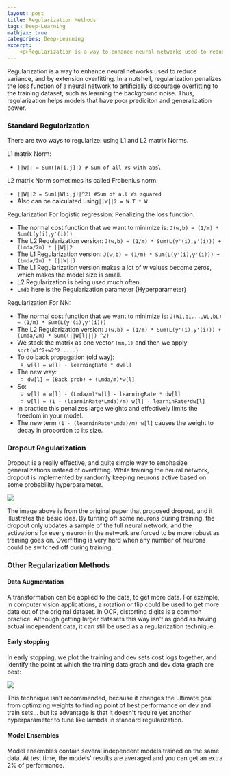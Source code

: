 ```yaml
---
layout: post
title: Regularization Methods
tags: Deep-Learning
mathjax: true
categories: Deep-Learning
excerpt:
    <p>Regularization is a way to enhance neural networks used to reduce variance, and by extension overfitting. In a nutshell, regularization penalizes the loss function of a neural network to artificially discourage overfitting to the training dataset, such as learning the background noise. Thus, regularization helps models that have poor prediciton and generalization power. </p>
---
```


Regularization is a way to enhance neural networks used to reduce variance, and by extension overfitting. In a nutshell, regularization penalizes the loss function of a neural network to artificially discourage overfitting to the training dataset, such as learning the background noise. Thus, regularization helps models that have poor prediciton and generalization power.

### Standard Regularization
There are two ways to regularize: using L1 and L2 matrix Norms.

L1 matrix Norm:
- `||W|| = Sum(|W[i,j]|) # Sum of all Ws with abs`\

L2 matrix Norm sometimes its called Frobenius norm:
- `||W||2 = Sum(|W[i,j]|^2) #Sum of all Ws squared`
- Also can be calculated using`||W||2 = W.T * W`

Regularization For logistic regression: Penalizing the loss function.
- The normal cost function that we want to minimize is: `J(w,b) = (1/m) * Sum(L(y(i),y'(i)))`
- The L2 Regularization version: `J(w,b) = (1/m) * Sum(L(y'(i),y'(i))) + (Lmda/2m) * ||W||2`
- The L1 Regularization version: `J(w,b) = (1/m) * Sum(L(y'(i),y'(i))) + (Lmda/2m) * (||W||)`
- The L1 Regularization version makes a lot of w values become zeros, which makes the model size is small.
- L2 Regularization is being used much often.
- `Lmda` here is the Regularization parameter (Hyperparameter)

Regularization For NN:

- The normal cost function that we want to minimize is: `J(W1,b1...,WL,bL) = (1/m) * Sum(L(y'(i),y'(i)))`
- The L2 Regularization version: `J(w,b) = (1/m) * Sum(L(y'(i),y'(i))) + (Lmda/2m) * Sum((||W[l]||) ^2)`
- We stack the matrix as one vector `(mn,1)` and then we apply `sqrt(w1^2+w2^2.....)`
- To do back propagation (old way):
    - `w[l] = w[l] - learningRate * dw[l]`
- The new way:
    - `dw[l] = (Back prob) + (Lmda/m)*w[l]`
- So:
    - `w[l] = w[l] - (Lmda/m)*w[l] - learningRate * dw[l]`
    - `w[l] = (1 - (learninRate*Lmda)/m) w[l] - learninRate*dw[l]`
- In practice this penalizes large weights and effectively limits the freedom in your model.
- The new term `(1 - (learninRate*Lmda)/m) w[l]` causes the weight to decay in proportion to its size.

### Dropout Regularization
Dropout is a really effective, and quite simple way to emphasize generalizations instead of overfitting. While training the neural network, dropout is implemented by randomly keeping neurons active based on some probability hyperparameter.

![](Images/dropout.jpeg)

The image above is from the original paper that proposed dropout, and it illustrates the basic idea. By turning off some neurons during training, the dropout only updates a sample of the full neural network, and the activations for every neuron in the network are forced to be more robust as training goes on. Overfitting is very hard when any number of neurons could be switched off during training.

### Other Regularization Methods
#### Data Augmentation
A transformation can be applied to the data, to get more data. For example, in computer vision applications, a rotation or flip could be used to get more data out of the original dataset. In OCR, distorting digits is a common practice.
Although getting larger datasets this way isn't as good as having actual independent data, it can still be used as a regularization technique.

#### Early stopping
In early stopping, we plot the training and dev sets cost logs together, and identify the point at which the training data graph and dev data graph are best:

![](Images/early_stopping.png)

This technique isn't recommended, because it changes the ultimate goal from optimzing weights to finding point of best performance on dev and train sets... but its advantage is that it doesn't require yet another hyperparameter to tune like lambda in standard regularization.

#### Model Ensembles
Model ensembles contain several independent models trained on the same data. At test time, the models' results are averaged and you can get an extra 2% of performance.
